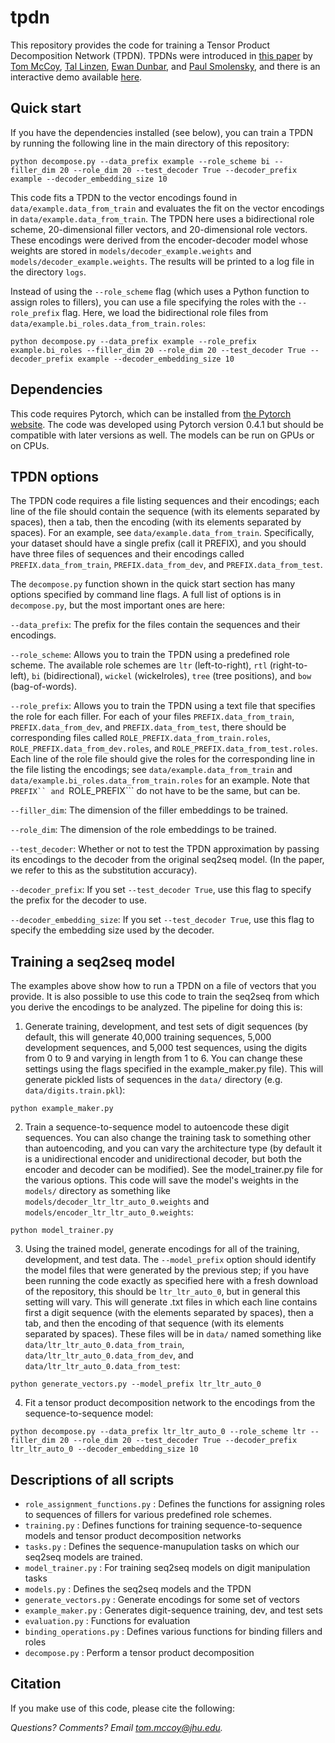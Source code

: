 # tpdn

This repository provides the code for training a Tensor Product Decomposition Network (TPDN). TPDNs were introduced in [this paper](https://openreview.net/forum?id=BJx0sjC5FX&noteId=r1e9w1OfgE) by [Tom McCoy](https://tommccoy1.github.io/), [Tal Linzen](http://tallinzen.net/), [Ewan Dunbar](http://www.linguist.univ-paris-diderot.fr/~edunbar/), and [Paul Smolensky](https://www.microsoft.com/en-us/research/people/psmo/), and there is an interactive demo available [here](https://tommccoy1.github.io/tpdn/tpr_demo.html).


## Quick start

If you have the dependencies installed (see below), you can train a TPDN by running the following line in the main directory of this repository:

```
python decompose.py --data_prefix example --role_scheme bi --filler_dim 20 --role_dim 20 --test_decoder True --decoder_prefix example --decoder_embedding_size 10
```

This code fits a TPDN to the vector encodings found in ```data/example.data_from_train``` and evaluates the fit on the vector encodings in ```data/example.data_from_train```. The TPDN here uses a bidirectional role scheme, 20-dimensional filler vectors, and 20-dimensional role vectors. These encodings were derived from the encoder-decoder model whose weights are stored in ```models/decoder_example.weights``` and ```models/decoder_example.weights```. The results will be printed to a log file in the directory ```logs```. 

Instead of using the ```--role_scheme``` flag (which uses a Python function to assign roles to fillers), you can use a file specifying the roles with the ```--role_prefix``` flag. Here, we load the bidirectional role files from ```data/example.bi_roles.data_from_train.roles```:

```
python decompose.py --data_prefix example --role_prefix example.bi_roles --filler_dim 20 --role_dim 20 --test_decoder True --decoder_prefix example --decoder_embedding_size 10
```

## Dependencies

This code requires Pytorch, which can be installed from [the Pytorch website](https://pytorch.org/). The code was developed using Pytorch version 0.4.1 but should be compatible with later versions as well. The models can be run on GPUs or on CPUs.


## TPDN options

The TPDN code requires a file listing sequences and their encodings; each line of the file should contain the sequence (with its elements separated by spaces), then a tab, then the encoding (with its elements separated by spaces). For an example, see ```data/example.data_from_train```. Specifically, your dataset should have a single prefix (call it PREFIX), and you should have three files of sequences and their encodings called ```PREFIX.data_from_train```, ```PREFIX.data_from_dev```, and ```PREFIX.data_from_test```.

The ```decompose.py``` function shown in the quick start section has many options specified by command line flags. A full list of options is in ```decompose.py```, but the most important ones are here:

```--data_prefix```: The prefix for the files contain the sequences and their encodings.

```--role_scheme```: Allows you to train the TPDN using a predefined role scheme. The available role schemes are ```ltr``` (left-to-right), ```rtl``` (right-to-left), ```bi``` (bidirectional), ```wickel``` (wickelroles), ```tree``` (tree positions), and ```bow``` (bag-of-words).

```--role_prefix```: Allows you to train the TPDN using a text file that specifies the role for each filler. For each of your files ```PREFIX.data_from_train```, ```PREFIX.data_from_dev```, and ```PREFIX.data_from_test```, there should be corresponding files called ```ROLE_PREFIX.data_from_train.roles```, ```ROLE_PREFIX.data_from_dev.roles```, and ```ROLE_PREFIX.data_from_test.roles```. Each line of the role file should give the roles for the corresponding line in the file listing the encodings; see ```data/example.data_from_train``` and ```data/example.bi_roles.data_from_train.roles``` for an example. Note that ```PREFIX`` and ```ROLE_PREFIX``` do not have to be the same, but can be.

```--filler_dim```: The dimension of the filler embeddings to be trained.

```--role_dim```: The dimension of the role embeddings to be trained.

```--test_decoder```: Whether or not to test the TPDN approximation by passing its encodings to the decoder from the original seq2seq model. (In the paper, we refer to this as the substitution accuracy).

```--decoder_prefix```: If you set ```--test_decoder True```, use this flag to specify the prefix for the decoder to use.

```--decoder_embedding_size```: If you set ```--test_decoder True```, use this flag to specify the embedding size used by the decoder.



## Training a seq2seq model

The examples above show how to run a TPDN on a file of vectors that you provide. It is also possible to use this code to train the seq2seq from which you derive the encodings to be analyzed. The pipeline for doing this is:

1) Generate training, development, and test sets of digit sequences (by default, this will generate 40,000 training sequences, 5,000 development sequences, and 5,000 test sequences, using the digits from 0 to 9 and varying in length from 1 to 6. You can change these settings using the flags specified in the example_maker.py file). This will generate pickled lists of sequences in the ```data/``` directory (e.g. ```data/digits.train.pkl```):
```
python example_maker.py
```

2) Train a sequence-to-sequence model to autoencode these digit sequences. You can also change the training task to something other than autoencoding, and you can vary the architecture type (by default it is a unidirectional encoder and unidirectional decoder, but both the encoder and decoder can be modified). See the model_trainer.py file for the various options. This code will save the model's weights in the ```models/``` directory as something like ```models/decoder_ltr_ltr_auto_0.weights``` and ```models/encoder_ltr_ltr_auto_0.weights```:

```
python model_trainer.py
```

3) Using the trained model, generate encodings for all of the training, development, and test data. The ```--model_prefix``` option should identify the model files that were generated by the previous step; if you have been running the code exactly as specified here with a fresh download of the repository, this should be ```ltr_ltr_auto_0```, but in general this setting will vary. This will generate .txt files in which each line contains first a digit sequence (with the elements separated by spaces), then a tab, and then the encoding of that sequence (with its elements separated by spaces). These files will be in ```data/``` named something like ```data/ltr_ltr_auto_0.data_from_train```, ```data/ltr_ltr_auto_0.data_from_dev```, and ```data/ltr_ltr_auto_0.data_from_test```:

```
python generate_vectors.py --model_prefix ltr_ltr_auto_0
```

4) Fit a tensor product decomposition network to the encodings from the sequence-to-sequence model:
```
python decompose.py --data_prefix ltr_ltr_auto_0 --role_scheme ltr --filler_dim 20 --role_dim 20 --test_decoder True --decoder_prefix ltr_ltr_auto_0 --decoder_embedding_size 10
```
## Descriptions of all scripts

* ```role_assignment_functions.py``` : Defines the functions for assigning roles to sequences of fillers for various predefined role schemes.
* ```training.py``` : Defines functions for training sequence-to-sequence models and tensor product decomposition networks
* ```tasks.py``` : Defines the sequence-manupulation tasks on which our seq2seq models are trained.
* ```model_trainer.py``` : For training seq2seq models on digit manipulation tasks
* ```models.py``` : Defines the seq2seq models and the TPDN
* ```generate_vectors.py``` : Generate encodings for some set of vectors
* ```example_maker.py``` : Generates digit-sequence training, dev, and test sets
* ```evaluation.py``` : Functions for evaluation
* ```binding_operations.py``` : Defines various functions for binding fillers and roles
* ```decompose.py``` : Perform a tensor product decomposition


## Citation

If you make use of this code, please cite the following:

*Questions? Comments? Email [tom.mccoy@jhu.edu](mailto:tom.mccoy@jhu.edu).*

